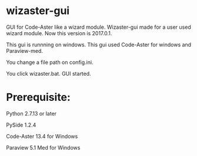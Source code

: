 # wizaster-gui
GUI for Code-Aster like a wizard module.
Wizaster-gui made for a user used wizard module.
Now this version is 2017.0.1.

This gui is runnning on windows.
This gui used Code-Aster for windows and Paraview-med.

You change a file path on config.ini.

You click wizaster.bat. GUI started.


# Prerequisite:

  Python 2.7.13 or later

  PySide 1.2.4

  Code-Aster 13.4 for Windows

  Paraview 5.1 Med for Windows
